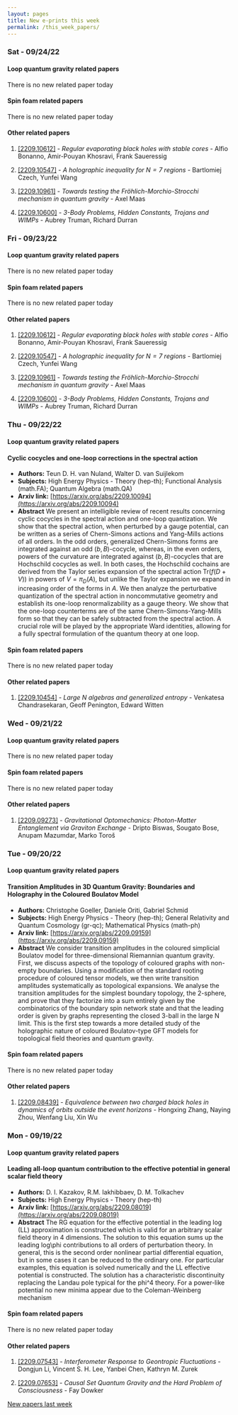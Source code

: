 ```yaml
---
layout: pages
title: New e-prints this week
permalink: /this_week_papers/
---
```




### Sat - 09/24/22

#### Loop quantum gravity related papers

There is no new related paper today 

#### Spin foam related papers

There is no new related paper today 



#### Other related papers

1. [[2209.10612]](https://arxiv.org/abs/2209.10612) - *Regular evaporating black holes with stable cores* - Alfio Bonanno, Amir-Pouyan Khosravi, Frank Saueressig

1. [[2209.10547]](https://arxiv.org/abs/2209.10547) - *A holographic inequality for $N=7$ regions* - Bartlomiej Czech, Yunfei Wang

1. [[2209.10961]](https://arxiv.org/abs/2209.10961) - *Towards testing the Fröhlich-Morchio-Strocchi mechanism in quantum  gravity* - Axel Maas

1. [[2209.10600]](https://arxiv.org/abs/2209.10600) - *3-Body Problems, Hidden Constants, Trojans and WIMPs* - Aubrey Truman, Richard Durran



### Fri - 09/23/22

#### Loop quantum gravity related papers

There is no new related paper today 

#### Spin foam related papers

There is no new related paper today 



#### Other related papers

1. [[2209.10612]](https://arxiv.org/abs/2209.10612) - *Regular evaporating black holes with stable cores* - Alfio Bonanno, Amir-Pouyan Khosravi, Frank Saueressig

1. [[2209.10547]](https://arxiv.org/abs/2209.10547) - *A holographic inequality for $N=7$ regions* - Bartlomiej Czech, Yunfei Wang

1. [[2209.10961]](https://arxiv.org/abs/2209.10961) - *Towards testing the Fröhlich-Morchio-Strocchi mechanism in quantum  gravity* - Axel Maas

1. [[2209.10600]](https://arxiv.org/abs/2209.10600) - *3-Body Problems, Hidden Constants, Trojans and WIMPs* - Aubrey Truman, Richard Durran



### Thu - 09/22/22

#### Loop quantum gravity related papers

#### **Cyclic cocycles and one-loop corrections in the spectral action**
 - **Authors:** Teun D. H. van Nuland, Walter D. van Suijlekom
 - **Subjects:** High Energy Physics - Theory (hep-th); Functional Analysis (math.FA); Quantum Algebra (math.QA)
 - **Arxiv link:** [https://arxiv.org/abs/2209.10094](https://arxiv.org/abs/2209.10094)
 - **Abstract**
 We present an intelligible review of recent results concerning cyclic cocycles in the spectral action and one-loop quantization. We show that the spectral action, when perturbed by a gauge potential, can be written as a series of Chern-Simons actions and Yang-Mills actions of all orders. In the odd orders, generalized Chern-Simons forms are integrated against an odd $(b,B)$-cocycle, whereas, in the even orders, powers of the curvature are integrated against $(b,B)$-cocycles that are Hochschild cocycles as well. In both cases, the Hochschild cochains are derived from the Taylor series expansion of the spectral action Tr$(f(D+V))$ in powers of $V=\pi_D(A)$, but unlike the Taylor expansion we expand in increasing order of the forms in $A$. We then analyze the perturbative quantization of the spectral action in noncommutative geometry and establish its one-loop renormalizability as a gauge theory. We show that the one-loop counterterms are of the same Chern-Simons-Yang-Mills form so that they can be safely subtracted from the spectral action. A crucial role will be played by the appropriate Ward identities, allowing for a fully spectral formulation of the quantum theory at one loop. 

#### Spin foam related papers

There is no new related paper today 



#### Other related papers

1. [[2209.10454]](https://arxiv.org/abs/2209.10454) - *Large N algebras and generalized entropy* - Venkatesa Chandrasekaran, Geoff Penington, Edward Witten



### Wed - 09/21/22

#### Loop quantum gravity related papers

There is no new related paper today 

#### Spin foam related papers

There is no new related paper today 



#### Other related papers

1. [[2209.09273]](https://arxiv.org/abs/2209.09273) - *Gravitational Optomechanics: Photon-Matter Entanglement via Graviton  Exchange* - Dripto Biswas, Sougato Bose, Anupam Mazumdar, Marko Toroš



### Tue - 09/20/22

#### Loop quantum gravity related papers

#### **Transition Amplitudes in 3D Quantum Gravity: Boundaries and Holography  in the Coloured Boulatov Model**
 - **Authors:** Christophe Goeller, Daniele Oriti, Gabriel Schmid
 - **Subjects:** High Energy Physics - Theory (hep-th); General Relativity and Quantum Cosmology (gr-qc); Mathematical Physics (math-ph)
 - **Arxiv link:** [https://arxiv.org/abs/2209.09159](https://arxiv.org/abs/2209.09159)
 - **Abstract**
 We consider transition amplitudes in the coloured simplicial Boulatov model for three-dimensional Riemannian quantum gravity. First, we discuss aspects of the topology of coloured graphs with non-empty boundaries. Using a modification of the standard rooting procedure of coloured tensor models, we then write transition amplitudes systematically as topological expansions. We analyse the transition amplitudes for the simplest boundary topology, the 2-sphere, and prove that they factorize into a sum entirely given by the combinatorics of the boundary spin network state and that the leading order is given by graphs representing the closed 3-ball in the large N limit. This is the first step towards a more detailed study of the holographic nature of coloured Boulatov-type GFT models for topological field theories and quantum gravity. 

#### Spin foam related papers

There is no new related paper today 



#### Other related papers

1. [[2209.08439]](https://arxiv.org/abs/2209.08439) - *Equivalence between two charged black holes in dynamics of orbits  outside the event horizons* - Hongxing Zhang, Naying Zhou, Wenfang Liu, Xin Wu



### Mon - 09/19/22

#### Loop quantum gravity related papers

#### **Leading all-loop quantum contribution to the effective potential in  general scalar field theory**
 - **Authors:** D. I. Kazakov, R.M. Iakhibbaev, D. M. Tolkachev
 - **Subjects:** High Energy Physics - Theory (hep-th)
 - **Arxiv link:** [https://arxiv.org/abs/2209.08019](https://arxiv.org/abs/2209.08019)
 - **Abstract**
 The RG equation for the effective potential in the leading log (LL) approximation is constructed which is valid for an arbitrary scalar field theory in 4 dimensions. The solution to this equation sums up the leading log\phi contributions to all orders of perturbation theory. In general, this is the second order nonlinear partial differential equation, but in some cases it can be reduced to the ordinary one. For particular examples, this equation is solved numerically and the LL effective potential is constructed. The solution has a characteristic discontinuity replacing the Landau pole typical for the phi^4 theory. For a power-like potential no new minima appear due to the Coleman-Weinberg mechanism 

#### Spin foam related papers

There is no new related paper today 



#### Other related papers

1. [[2209.07543]](https://arxiv.org/abs/2209.07543) - *Interferometer Response to Geontropic Fluctuations* - Dongjun Li, Vincent S. H. Lee, Yanbei Chen, Kathryn M. Zurek

1. [[2209.07653]](https://arxiv.org/abs/2209.07653) - *Causal Set Quantum Gravity and the Hard Problem of Consciousness* - Fay Dowker






[New papers last week]({{site.url}}/archived/weekly/pre-prints/2022/09/19/archived_weekly_papers.html)